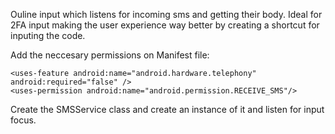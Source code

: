 Ouline input which listens for incoming sms and getting their body.
Ideal for 2FA input making the user experience way better by creating a shortcut for inputing the code.

Add the neccesary permissions on Manifest file:
        
    <uses-feature android:name="android.hardware.telephony" android:required="false" />
    <uses-permission android:name="android.permission.RECEIVE_SMS"/>
    
Create the SMSService class and create an instance of it and listen for input focus.